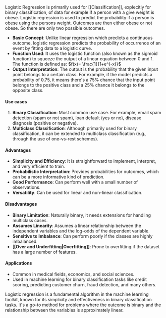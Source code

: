 Logistic Regression is primarily used for [[Classification]], explecitly for binary classification, of data for example if a person with a give weight is obese. Logistic regression is used to predict the probability if a person is obese using the persons weight. Outcomes are then either obese or not obese. So there are only two possible outcomes. 

- **Basic Concept**: Unlike linear regression which predicts a continuous outcome, logistic regression predicts the probability of occurrence of an event by fitting data to a logistic curve.
- **Function Used**: It uses the logistic function (also known as the sigmoid function) to squeeze the output of a linear equation between 0 and 1.  The function is defined as: $f(x)= \frac{1}{1+e^{-x}}$ 
- **Output Interpretation**: The output is the probability that the given input point belongs to a certain class. For example, if the model predicts a probability of 0.75, it means there's a 75% chance that the input point belongs to the positive class and a 25% chance it belongs to the opposite class.

#### Use cases
1. **Binary Classification**: Most common use case. For example, email spam detection (spam or not spam), loan default (yes or no), disease diagnosis (positive or negative).
2. **Multiclass Classification**: Although primarily used for binary classification, it can be extended to multiclass classification (e.g., through the use of one-vs-rest schemes).
#### Advantages
- **Simplicity and Efficiency**: It is straightforward to implement, interpret, and very efficient to train.
- **Probabilistic Interpretation**: Provides probabilities for outcomes, which can be a more informative kind of prediction.
- **Good Performance**: Can perform well with a small number of observations.
- **Versatility**: Can be used for linear and non-linear classification.

#### Disadvantages
- **Binary Limitation**: Naturally binary, it needs extensions for handling multiclass cases.
- **Assumes Linearity**: Assumes a linear relationship between the independent variables and the log-odds of the dependent variable.
- **Sensitive to Imbalance**: Can perform poorly if the classes are highly imbalanced.
- **[[Over and Underfitting|Overfitting]]**: Prone to overfitting if the dataset has a large number of features.
#### Applications
- Common in medical fields, economics, and social sciences.
- Used in machine learning for binary classification tasks like credit scoring, predicting customer churn, fraud detection, and many others.

Logistic regression is a fundamental algorithm in the machine learning toolkit, known for its simplicity and effectiveness in binary classification tasks. It's a go-to method for problems where the outcome is binary and the relationship between the variables is approximately linear.